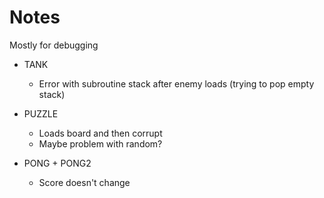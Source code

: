 # Notes

Mostly for debugging

  - TANK
    - Error with subroutine stack after enemy loads (trying to pop empty stack)
  
  - PUZZLE
    - Loads board and then corrupt
	- Maybe problem with random?
  
  - PONG + PONG2
    - Score doesn't change